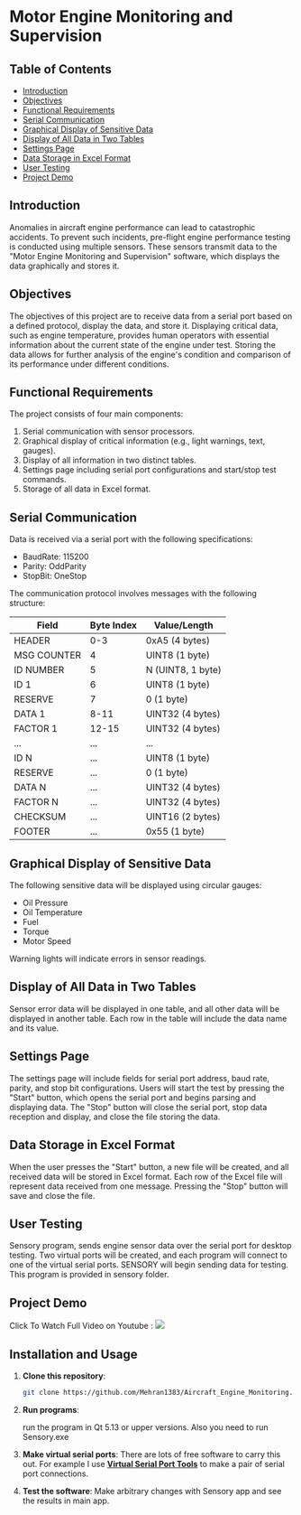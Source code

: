 # Motor Engine Monitoring and Supervision

## Table of Contents
- [Introduction](#introduction)
- [Objectives](#objectives)
- [Functional Requirements](#functional-requirements)
- [Serial Communication](#serial-communication)
- [Graphical Display of Sensitive Data](#graphical-display-of-sensitive-data)
- [Display of All Data in Two Tables](#display-of-all-data-in-two-tables)
- [Settings Page](#settings-page)
- [Data Storage in Excel Format](#data-storage-in-excel-format)
- [User Testing](#user-testing)
- [Project Demo](#project-demo)

## Introduction
Anomalies in aircraft engine performance can lead to catastrophic accidents. To prevent such incidents, pre-flight engine performance testing is conducted using multiple sensors. These sensors transmit data to the "Motor Engine Monitoring and Supervision" software, which displays the data graphically and stores it.

## Objectives
The objectives of this project are to receive data from a serial port based on a defined protocol, display the data, and store it. Displaying critical data, such as engine temperature, provides human operators with essential information about the current state of the engine under test. Storing the data allows for further analysis of the engine's condition and comparison of its performance under different conditions.

## Functional Requirements
The project consists of four main components:
1. Serial communication with sensor processors.
2. Graphical display of critical information (e.g., light warnings, text, gauges).
3. Display of all information in two distinct tables.
4. Settings page including serial port configurations and start/stop test commands.
5. Storage of all data in Excel format.

## Serial Communication
Data is received via a serial port with the following specifications:
- BaudRate: 115200
- Parity: OddParity
- StopBit: OneStop

The communication protocol involves messages with the following structure:

| Field         | Byte Index | Value/Length  |
|---------------|-------------|---------------|
| HEADER        | 0-3         | 0xA5 (4 bytes)|
| MSG COUNTER   | 4           | UINT8 (1 byte)|
| ID NUMBER     | 5           | N (UINT8, 1 byte)|
| ID 1          | 6           | UINT8 (1 byte)|
| RESERVE       | 7           | 0 (1 byte)    |
| DATA 1        | 8-11        | UINT32 (4 bytes)|
| FACTOR 1      | 12-15       | UINT32 (4 bytes)|
| ...           | ...         | ...           |
| ID N          | ...         | UINT8 (1 byte)|
| RESERVE       | ...         | 0 (1 byte)    |
| DATA N        | ...         | UINT32 (4 bytes)|
| FACTOR N      | ...         | UINT32 (4 bytes)|
| CHECKSUM      | ...         | UINT16 (2 bytes)|
| FOOTER        | ...         | 0x55 (1 byte) |

## Graphical Display of Sensitive Data
The following sensitive data will be displayed using circular gauges:
- Oil Pressure
- Oil Temperature
- Fuel
- Torque
- Motor Speed

Warning lights will indicate errors in sensor readings.

## Display of All Data in Two Tables
Sensor error data will be displayed in one table, and all other data will be displayed in another table. Each row in the table will include the data name and its value.

## Settings Page
The settings page will include fields for serial port address, baud rate, parity, and stop bit configurations. Users will start the test by pressing the "Start" button, which opens the serial port and begins parsing and displaying data. The "Stop" button will close the serial port, stop data reception and display, and close the file storing the data.

## Data Storage in Excel Format
When the user presses the "Start" button, a new file will be created, and all received data will be stored in Excel format. Each row of the Excel file will represent data received from one message. Pressing the "Stop" button will save and close the file.

## User Testing
Sensory program, sends engine sensor data over the serial port for desktop testing. Two virtual ports will be created, and each program will connect to one of the virtual serial ports. SENSORY will begin sending data for testing. This program is provided in sensory folder.

## Project Demo
Click To Watch Full Video on Youtube :
[![](https://github.com/user-attachments/assets/b97138d1-3332-45e3-b2c2-8ee71b3ad3dd)
](https://www.youtube.com/watch?v=Hr5jNGkqMNg)

## Installation and Usage

1. **Clone this repository**:

   ```bash
   git clone https://github.com/Mehran1383/Aircraft_Engine_Monitoring.git

2. **Run programs**:

   run the program in Qt 5.13 or upper versions. Also you need to run Sensory.exe
   
3.  **Make virtual serial ports**:
   There are lots of free software to carry this out. For example I use [**Virtual Serial Port Tools**](https://freevirtualserialports.com/) to make a pair of serial port connections.
4. **Test the software**:
   Make arbitrary changes with Sensory app and see the results in main app.
